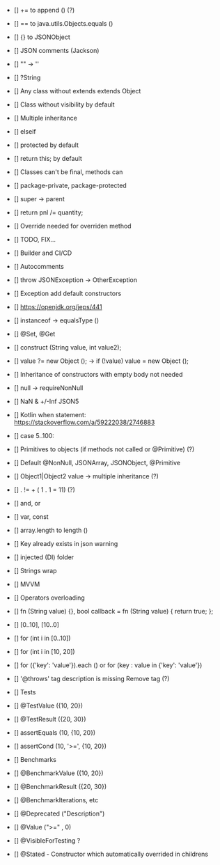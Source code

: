 - [] += to append () (?)
- [] == to java.utils.Objects.equals ()
- [] {} to JSONObject
- [] JSON comments (Jackson)
- [] "" -> ''
- [] ?String
- [] Any class without extends extends Object
- [] Class without visibility by default
- [] Multiple inheritance
- [] elseif
- [] protected by default
- [] return this; by default
- [] Classes can't be final, methods can
- [] package-private, package-protected
- [] super -> parent
- [] return pnl /= quantity;
- [] Override needed for overriden method
- [] TODO, FIX...
- [] Builder and CI/CD
- [] Autocomments
- [] throw JSONException -> OtherException
- [] Exception add default constructors
- [] https://openjdk.org/jeps/441
- [] instanceof -> equalsType ()

- [] @Set, @Get
- [] construct (String value, int value2);
- [] value ?= new Object (); -> if (!value) value = new Object ();
- [] Inheritance of constructors with empty body not needed

- [] null -> requireNonNull
- [] NaN & +/-Inf JSON5
- [] Kotlin when statement: https://stackoverflow.com/a/59222038/2746883
- [] case 5..100:
- [] Primitives to objects (if methods not called or @Primitive) (?)
- [] Default @NonNull, JSONArray, JSONObject, @Primitive
- [] Object1|Object2 value -> multiple inheritance (?)
- [] . != + ( 1 . 1 = 11) (?)
- [] and, or
- [] var, const
- [] array.length to length ()
- [] Key already exists in json warning
- [] injected (DI) folder
- [] Strings wrap
- [] MVVM
- [] Operators overloading
- [] fn (String value) {}, bool callback = fn (String value) { return true; };
- [] [0..10], [10..0]
- [] for (int i in [0..10])
- [] for (int i in [10, 20])
- [] for ({'key': 'value'}).each () or for (key : value in {'key': 'value'})
- [] '@throws' tag description is missing Remove tag (?)

- [] Tests
- [] @TestValue ({10, 20})
- [] @TestResult ({20, 30})
- [] assertEquals (10, {10, 20})
- [] assertCond (10, '>=', {10, 20})

- [] Benchmarks
- [] @BenchmarkValue ({10, 20})
- [] @BenchmarkResult ({20, 30})
- [] @BenchmarkIterations, etc

- [] @Deprecated ("Description")
- [] @Value (">=" , 0)
- [] @VisibleForTesting ?
- [] @Stated - Constructor which automatically overrided in childrens